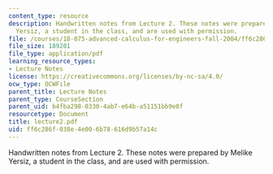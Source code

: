 ```yaml
---
content_type: resource
description: Handwritten notes from Lecture 2. These notes were prepared by Melike
  Yersiz, a student in the class, and are used with permission.
file: /courses/18-075-advanced-calculus-for-engineers-fall-2004/ff6c286f038e4e006b78616d9b57a14c_lecture2.pdf
file_size: 189201
file_type: application/pdf
learning_resource_types:
- Lecture Notes
license: https://creativecommons.org/licenses/by-nc-sa/4.0/
ocw_type: OCWFile
parent_title: Lecture Notes
parent_type: CourseSection
parent_uid: b4fba298-0330-4ab7-e64b-a51151bb9e8f
resourcetype: Document
title: lecture2.pdf
uid: ff6c286f-038e-4e00-6b78-616d9b57a14c
---
```

Handwritten notes from Lecture 2. These notes were prepared by Melike Yersiz, a student in the class, and are used with permission.